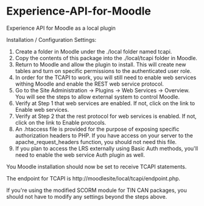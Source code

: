 Experience-API-for-Moodle
=========================

Experience API for Moodle as a local plugin

Installation / Configuration Settings:

1. Create a folder in Moodle under the ./local folder named tcapi.
2. Copy the contents of this package into the ./local/tcapi folder in Moodle.
2. Return to Moodle and allow the plugin to install. This will create new tables and turn on specific permissions to the authenticated user role.
3. In order for the TCAPI to work, you will still need to enable web services withing Moodle and enable the REST web service protocol.
4. Go to the Site Administration -> Plugins -> Web Services -> Overview. You will see the steps to allow external system to control Moodle.
5. Verify at Step 1 that web services are enabled. If not, click on the link to Enable web services.
6. Verify at Step 2 that the rest protocol for web services is enabled. If not, click on the link to Enable protocols.
7. An .htaccess file is provided for the purpose of exposing specific authorization headers to PHP. If you have access on your server to the apache_request_headers function, you should not need this file. 
8. If you plan to access the LRS externally using Basic Auth methods, you'll need to enable the web service Auth plugin as well.

You Moodle installation should now be set to receive TCAPI statements.

The endpoint for TCAPI is http://moodlesite/local/tcapi/endpoint.php.

If you're using the modified SCORM module for TIN CAN packages, you should not have to modify any settings beyond the steps above.
